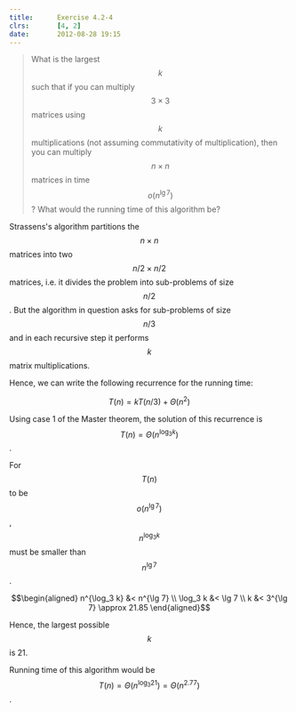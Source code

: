 ```yaml
---
title:      Exercise 4.2-4
clrs:       [4, 2]
date:       2012-08-28 19:15
---
```


> What is the largest $$k$$ such that if you can multiply $$3 \times 3$$ matrices using $$k$$ multiplications (not assuming commutativity of multiplication), then you can multiply $$n \times n$$ matrices in time $$o(n^{\lg 7})$$? What would the running time of this algorithm be?

Strassens's algorithm partitions the $$n \times n$$ matrices into two $$n/2 \times n/2$$ matrices, i.e. it divides the problem into sub-problems of size $$n/2$$. But the algorithm in question asks for sub-problems of size $$n/3$$ and in each recursive step it performs $$k$$ matrix multiplications.

Hence, we can write the following recurrence for the running time:

$$T(n) = kT(n/3) + \Theta(n^2)$$

Using case 1 of the Master theorem, the solution of this recurrence is $$T(n) = \Theta(n^{\log_3 k})$$.

For $$T(n)$$ to be $$o(n^{\lg 7})$$, $$n^{\log_3 k}$$ must be smaller than $$n^{\lg 7}$$.

$$\begin{aligned}
n^{\log_3 k} &< n^{\lg 7} \\
    \log_3 k &< \lg 7 \\
           k &< 3^{\lg 7} \approx 21.85
\end{aligned}$$

Hence, the largest possible $$k$$ is 21.

Running time of this algorithm would be $$T(n) = \Theta(n^{\log_3 21}) = \Theta(n^{2.77})$$.
